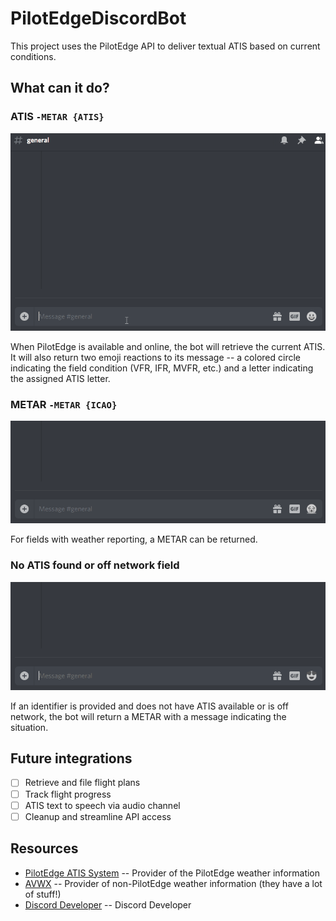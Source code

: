 # PilotEdgeDiscordBot
This project uses the PilotEdge API to deliver textual ATIS based on current conditions.

## What can it do?

### ATIS `-METAR {ATIS}`
![](Readme%20GIFS/PE-ATIS.gif)

When PilotEdge is available and online, the bot will retrieve the current ATIS. It will also return two emoji reactions to its message -- a colored circle indicating the field condition (VFR, IFR, MVFR, etc.) and a letter indicating the assigned ATIS letter.

### METAR `-METAR {ICAO}`
![](Readme%20GIFS/PE-METAR.gif)

For fields with weather reporting, a METAR can be returned.

### No ATIS found or off network field
![](Readme%20GIFS/NONPE-WX.gif)

If an identifier is provided and does not have ATIS available or is off network, the bot will return a METAR with a message indicating the situation.

## Future integrations

- [ ] Retrieve and file flight plans
- [ ] Track flight progress
- [ ] ATIS text to speech via audio channel
- [ ] Cleanup and streamline API access

## Resources
* [PilotEdge ATIS System](https://www.pilotedge.net/pages/atis-background) -- Provider of the PilotEdge weather information
* [AVWX](https://avwx.docs.apiary.io/) -- Provider of non-PilotEdge weather information (they have a lot of stuff!)
* [Discord Developer](https://discordapp.com/developers/docs/intro) -- Discord Developer
